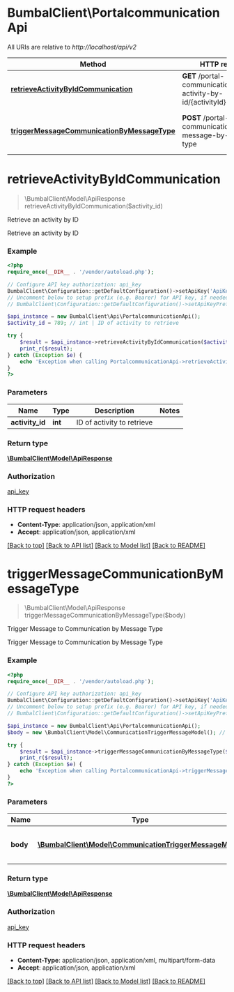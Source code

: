 # BumbalClient\PortalcommunicationApi

All URIs are relative to *http://localhost/api/v2*

Method | HTTP request | Description
------------- | ------------- | -------------
[**retrieveActivityByIdCommunication**](PortalcommunicationApi.md#retrieveActivityByIdCommunication) | **GET** /portal-communication/retrieve-activity-by-id/{activityId} | Retrieve an activity by ID
[**triggerMessageCommunicationByMessageType**](PortalcommunicationApi.md#triggerMessageCommunicationByMessageType) | **POST** /portal-communication/trigger-message-by-message-type | Trigger Message to Communication by Message Type


# **retrieveActivityByIdCommunication**
> \BumbalClient\Model\ApiResponse retrieveActivityByIdCommunication($activity_id)

Retrieve an activity by ID

Retrieve an activity by ID

### Example
```php
<?php
require_once(__DIR__ . '/vendor/autoload.php');

// Configure API key authorization: api_key
BumbalClient\Configuration::getDefaultConfiguration()->setApiKey('ApiKey', 'YOUR_API_KEY');
// Uncomment below to setup prefix (e.g. Bearer) for API key, if needed
// BumbalClient\Configuration::getDefaultConfiguration()->setApiKeyPrefix('ApiKey', 'Bearer');

$api_instance = new BumbalClient\Api\PortalcommunicationApi();
$activity_id = 789; // int | ID of activity to retrieve

try {
    $result = $api_instance->retrieveActivityByIdCommunication($activity_id);
    print_r($result);
} catch (Exception $e) {
    echo 'Exception when calling PortalcommunicationApi->retrieveActivityByIdCommunication: ', $e->getMessage(), PHP_EOL;
}
?>
```

### Parameters

Name | Type | Description  | Notes
------------- | ------------- | ------------- | -------------
 **activity_id** | **int**| ID of activity to retrieve |

### Return type

[**\BumbalClient\Model\ApiResponse**](../Model/ApiResponse.md)

### Authorization

[api_key](../../README.md#api_key)

### HTTP request headers

 - **Content-Type**: application/json, application/xml
 - **Accept**: application/json, application/xml

[[Back to top]](#) [[Back to API list]](../../README.md#documentation-for-api-endpoints) [[Back to Model list]](../../README.md#documentation-for-models) [[Back to README]](../../README.md)

# **triggerMessageCommunicationByMessageType**
> \BumbalClient\Model\ApiResponse triggerMessageCommunicationByMessageType($body)

Trigger Message to Communication by Message Type

Trigger Message to Communication by Message Type

### Example
```php
<?php
require_once(__DIR__ . '/vendor/autoload.php');

// Configure API key authorization: api_key
BumbalClient\Configuration::getDefaultConfiguration()->setApiKey('ApiKey', 'YOUR_API_KEY');
// Uncomment below to setup prefix (e.g. Bearer) for API key, if needed
// BumbalClient\Configuration::getDefaultConfiguration()->setApiKeyPrefix('ApiKey', 'Bearer');

$api_instance = new BumbalClient\Api\PortalcommunicationApi();
$body = new \BumbalClient\Model\CommunicationTriggerMessageModel(); // \BumbalClient\Model\CommunicationTriggerMessageModel | communication trigger message object

try {
    $result = $api_instance->triggerMessageCommunicationByMessageType($body);
    print_r($result);
} catch (Exception $e) {
    echo 'Exception when calling PortalcommunicationApi->triggerMessageCommunicationByMessageType: ', $e->getMessage(), PHP_EOL;
}
?>
```

### Parameters

Name | Type | Description  | Notes
------------- | ------------- | ------------- | -------------
 **body** | [**\BumbalClient\Model\CommunicationTriggerMessageModel**](../Model/CommunicationTriggerMessageModel.md)| communication trigger message object | [optional]

### Return type

[**\BumbalClient\Model\ApiResponse**](../Model/ApiResponse.md)

### Authorization

[api_key](../../README.md#api_key)

### HTTP request headers

 - **Content-Type**: application/json, application/xml, multipart/form-data
 - **Accept**: application/json, application/xml

[[Back to top]](#) [[Back to API list]](../../README.md#documentation-for-api-endpoints) [[Back to Model list]](../../README.md#documentation-for-models) [[Back to README]](../../README.md)

